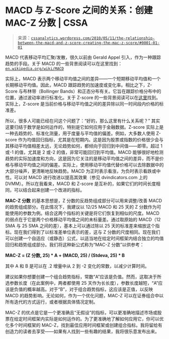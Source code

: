 <!--yml

分类：未分类

日期：2024-05-12 18:27:03

-->

# MACD 与 Z-Score 之间的关系：创建 MAC-Z 分数 | CSSA

> 来源：[`cssanalytics.wordpress.com/2010/05/11/the-relationship-between-the-macd-and-z-score-creating-the-mac-z-score/#0001-01-01`](https://cssanalytics.wordpress.com/2010/05/11/the-relationship-between-the-macd-and-z-score-creating-the-mac-z-score/#0001-01-01)

MACD 代表移动平均汇聚/发散，很久以前由 Gerald Appel 引入，作为一种跟踪趋势的手段。关于 MACD 的一些背景阅读可以在这里找到：[`en.wikipedia.org/wiki/MACD`](http://en.wikipedia.org/wiki/MACD)

实际上，MACD 表示两个移动平均值之间的差异——一个短期移动平均值和一个长期移动平均值。因此，MACD 跟踪趋势的加速度或变化率。相比之下，Z-Score 与布林带（Bollinger Bands）和正态分布有关。它旨在跟踪价格分布中的位置，通过波动率进行标准化。关于 Z-score 的一些背景阅读可以在[这里](http://en.wikipedia.org/wiki/Standard_score)找到。实际上，Z-score 是当前价格与移动平均值之间的差异除以同一时间段内价格的标准差。

所以，很多人可能已经在问这个问题了：“好的，那么这里有什么关系呢？” 其实这要归结于数学是如何运作的，特别是它如何应用于金融数据。Z-score 实际上是一种去趋势的、标准化测量，用于度量与平均值的偏差。例如，大多数人使用 Z-score 作为均值回归指标，尤其是在短期内。这是因为股票或指数的价格很少会与其移动平均值相差太远，无论趋势如何，都倾向于回归到中间值——即零。超过 1 或-1 的值，尤其是 2 或-2 的值，非常可能回归到平均值。MACD 能够很好地检测趋势的实际加速度和方向，这是因为它关注的是移动平均值之间的差异，而不是价格与移动平均值之间的偏差。实际上，使用移动平均值代替价格可以去除数据中的大部分噪声，更清晰地反映趋势。MACD 为正时表示看涨，为负时表示看跌或中性。可以对 MACD 进行改进以提高其效果（参见 dvindicators.com 上的 DVMM）。所以在我看来，MACD 和 Z-score 是互补的，如果它们的时间长度相同，可以结合起来创建一个改进的指标。

**MAC-Z 分数** 的基本思想是，Z 分数的反趋势组成部分可以用来调整/改善 MACD 的趋势组成部分。在此情况下，我建议以 12/25 MACD 和 25 天的 Z 分数作为可能使用的参数为例。结合这两个指标的关键是将它们恢复到相似的尺度。MACD 的弱点在于它是两个价格移动平均值之间的未标量差。通过取原始的 MACD（12 SMA 与 25 SMA 之间的差），基本上可以通过除以 25 天的标准差来缩放这个指标。现在我们得到了以标准差单位表示的差，这与 Z 分数的尺度相同。现在我们可以创建一个自适应（或静态）公式，以适当地在给定时间框架内结合独立的均值回归和趋势组成部分。我们将这种新公式称为“MAC-Z 分数”以供参考：

**MAC-Z = (Z 分数, 25) * A + (MACD, 25) / (Stdeva, 25) * B**

其中 A 和 B 是可以在 .2 增量中从 2 到 -2 变化的常数，以减少计算时间。

建议如果你想要创建一个组合趋势指标，常数“A”应该是负值。然而，这取决于所选参数长度（在此案例中，两者都使用 25 天作为长长度），参数长度越短，“A”应该是负值的概率越高。对于“B”，对于组合趋势指标，这应该是正值，以反映 MACD 的趋势影响。无论如何，作为一个优化问题，MAC-Z 可以在证券组合中以所有迭代的方式运行，或者根据具体情况定制。

MAC-Z 的优点是它是一个更准确且“无假设”的指标，可以更准确地描述市场或股票在给定时间框架内实际是如何运作的。为了更准确地了解如何应用它，你可以优化多个时间框架的 MAC-Z，找到最佳应用时间框架或创建组合指标。我将留给有创造力的读者去享受——如果有人找到一些有趣的结果，我将很乐意发布出来。
